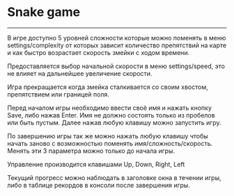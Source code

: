 # Snake game
---
В игре доступно 5 уровней сложности которые можно поменять в меню settings/complexity от которых зависит количество препятствий на карте и как быстро возрастает скорость змейки с ходом времени.

Предоставляется выбор начальной скорости в меню settings/speed, это не влияет на дальнейшее увеличение скорости.

Игра прекращается когда змейка сталкивается со своим хвостом, препятствием или границей поля.

Перед началом игры необходимо ввести своё имя и нажать кнопку Save, либо нажав Enter. Имя не должно состоять только из пробелов или быть пустым. 
Далее нажав любую клавишу можно запустить игру.

По завершению игры так же можно нажать любую клавишу чтобы начать заново с возможностью поменять имя/сложность/скорость. Менять эти 3 параметра можно только до начала игры.

Управление производится клавишами Up, Down, Right, Left

Текущий прогресс можно наблюдать в заголовке окна в течении игры, либо в таблице рекордов в консоли после завершения игры.

